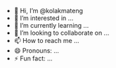 - 👋 Hi, I’m @kolakmateng
- 👀 I’m interested in ...
- 🌱 I’m currently learning ...
- 💞️ I’m looking to collaborate on ...
- 📫 How to reach me ...
- 😄 Pronouns: ...
- ⚡ Fun fact: ...

<!---
kolakmateng/kolakmateng is a ✨ special ✨ repository because its `README.md` (this file) appears on your GitHub profile.
You can click the Preview link to take a look at your changes.
--->
